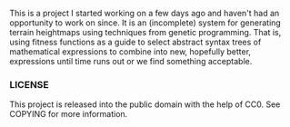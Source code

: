 This is a project I started working on a few days ago and haven't had an
opportunity to work on since. It is an (incomplete) system for generating
terrain heightmaps using techniques from genetic programming. That is,
using fitness functions as a guide to select abstract syntax trees
of mathematical expressions to combine into new, hopefully better,
expressions until time runs out or we find something acceptable.

### LICENSE
This project is released into the public domain with the help of CC0. 
See COPYING for more information.
